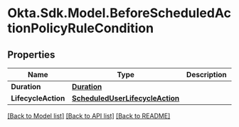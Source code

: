 # Okta.Sdk.Model.BeforeScheduledActionPolicyRuleCondition
## Properties

Name | Type | Description | Notes
------------ | ------------- | ------------- | -------------
**Duration** | [**Duration**](Duration.md) |  | [optional] 
**LifecycleAction** | [**ScheduledUserLifecycleAction**](ScheduledUserLifecycleAction.md) |  | [optional] 

[[Back to Model list]](../README.md#documentation-for-models) [[Back to API list]](../README.md#documentation-for-api-endpoints) [[Back to README]](../README.md)

